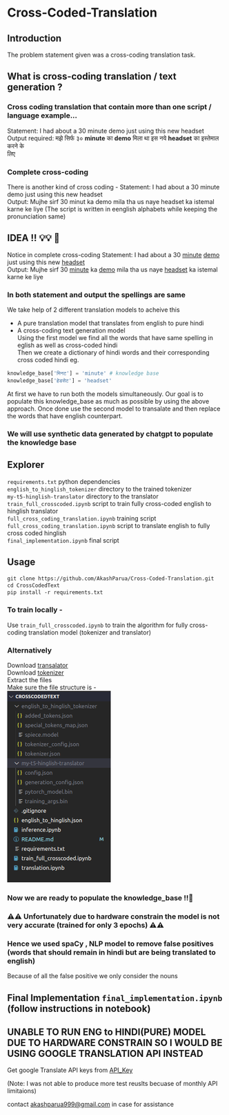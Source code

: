 # Cross-Coded-Translation
## Introduction 
The problem statement given was a cross-coding translation task.
## What is cross-coding translation / text generation ?
### Cross coding translation that contain more than one script / language example...
Statement: I had about a 30 minute demo just using this new headset<br>
Output required: मझे सिर्फ ३० **minute** का **demo** मिला था इस नये **headset** का इस्तेमाल करने के<br>
लिए
### Complete cross-coding
There is another kind of cross coding -
Statement: I had about a 30 minute demo just using this new headset<br>
Output: Mujhe sirf 30 minut ka demo mila tha us naye headset ka istemal karne ke liye<be>
(The script is written in eenglish alphabets while keeping the pronunciation same)
## IDEA !! 💡💡 🧠
Notice in complete cross-coding 
Statement: I had about a 30 <ins>minute</ins> <ins>demo</ins> just using this new <ins>headset</ins> <br>
Output: Mujhe sirf 30 <ins>minute</ins> ka <ins>demo</ins> mila tha us naye <ins>headset</ins> ka istemal karne ke liye <br>
### In both statement and output the spellings are same
We take help of 2 different translation models to acheive this
- A pure translation model that translates from english to pure hindi
- A cross-coding text generation model<br>
Using the first model we find all the words that have same spelling in eglish as well as cross-coded hindi<br>
Then we create a dictionary of hindi words and their corresponding cross coded hindi eg.
```python
knowledge_base['मिनट'] = 'minute' # knowledge base 
knowledge_base['हेडसेट'] = 'headset'
```
At first we have to run both the models simultaneously.
Our goal is to  populate this knowledge_base as much as possible by using the above approach.
Once done use the second model to transalate and then replace the words that have english counterpart.
### We will use synthetic data generated by chatgpt to populate the knowledge base
## Explorer
`requirements.txt` python dependencies<br>
`english_to_hinglish_tokenizer` directory to the trained tokenizer<br>
`my-t5-hinglish-translator` directory to the translator<br>
`train_full_crosscoded.ipynb` script to train fully cross-coded english to hinglish translator<br>
`full_cross_coding_translation.ipynb` training script<br>
`full_cross_coding_translation.ipynb` script to translate english to fully cross coded hinglish<br>
`final_implementation.ipynb` final script<br>


## Usage
```shell
git clone https://github.com/AkashParua/Cross-Coded-Translation.git
cd CrossCodedText
pip install -r requirements.txt
```

###  To train locally -
Use `train_full_crosscoded.ipynb` to train the algorithm for fully cross-coding translation model (tokenizer and translator)
### Alternatively 
Download [transalator](https://drive.google.com/file/d/1ekwzOLTV20sg2o_VLaCUBZAzxCuUzo-u/view?usp=sharing)<br>
Download [tokenizer](https://drive.google.com/file/d/1dpJNWn2nRMpTa2M5cqTWiCdLF3hnpyvc/view?usp=sharing)<br>
Extract the files<br>
Make sure the file structure is -<br>
![Local](dir.png)
### Now we are ready to populate the knowledge_base !!🚀
### ⚠️⚠️ Unfortunately due to hardware constrain the model is not very accurate (trained for only 3 epochs) ⚠️⚠️ 
### Hence we used spaCy , NLP model to remove false positives (words that should remain in hindi but are being translated to english)
Because of all the false positive we only consider the nouns<br>
## Final Implementation `final_implementation.ipynb` (follow instructions in notebook)

## UNABLE TO RUN ENG to HINDI(PURE) MODEL DUE TO HARDWARE CONSTRAIN SO I WOULD BE USING GOOGLE TRANSLATION API INSTEAD
Get google Translate API keys from [API_Key](https://rapidapi.com/googlecloud/api/google-translate1)

(Note: I was not able to produce more test reuslts becuase of monthly API limitaions)

contact akashparua999@gmail.com in case for assistance